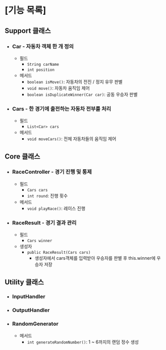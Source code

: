 # [기능 목록]
## Support 클래스
- ### Car - 자동차 객체 한 개 정의
    - 필드
        - `String carName`
        - `int position`
    - 메서드
        - `boolean isMove()`: 자동차의 전진 / 정지 유무 판별
        - `void move()`: 자동차 움직임 제어
        - `boolean isDuplicateWinner(Car car)`: 공동 우승자 판별
- ### Cars - 한 경기에 출전하는 자동차 전부를 처리
    - 필드
        - `List<Car> cars`
    - 메서드
        - `void moveCars()`: 전체 자동차들의 움직임 제어

## Core 클래스
- ### RaceController - 경기 진행 및 통제
    - 필드
      - `Cars cars`
      - `int round`: 진행 횟수
    - 메서드
      - `void playRace()`:  레이스 진행
- ### RaceResult - 경기 결과 관리
    - 필드
      - `Cars winner`
    - 생성자
      - `public RaceResult(Cars cars)`
        - 생성자에서 cars객체를 입력받아 우승자를 판별 후 this.winner에 우승자 저장
    

## Utility 클래스
- ### InputHandler
- ### OutputHandler
- ### RandomGenerator
    - 메서드
      - `int generateRandomNumber()`:  1 ~ 6까지의 랜덤 정수 생성
